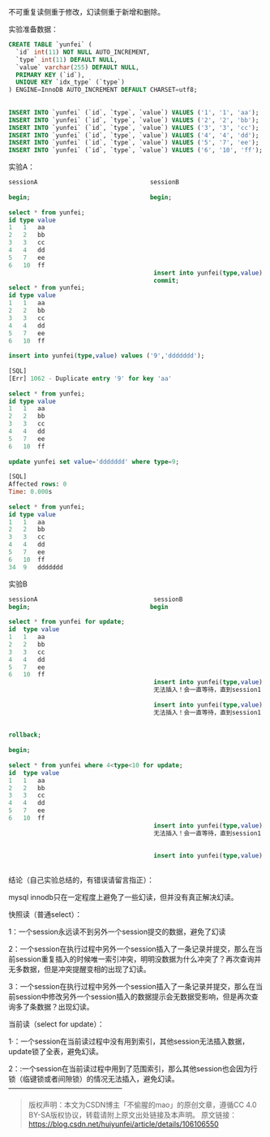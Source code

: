 不可重复读侧重于修改，幻读侧重于新增和删除。

实验准备数据：

```sql
CREATE TABLE `yunfei` (
  `id` int(11) NOT NULL AUTO_INCREMENT,
  `type` int(11) DEFAULT NULL,
  `value` varchar(255) DEFAULT NULL,
  PRIMARY KEY (`id`),
  UNIQUE KEY `idx_type` (`type`)
) ENGINE=InnoDB AUTO_INCREMENT DEFAULT CHARSET=utf8;
 
 
INSERT INTO `yunfei` (`id`, `type`, `value`) VALUES ('1', '1', 'aa');
INSERT INTO `yunfei` (`id`, `type`, `value`) VALUES ('2', '2', 'bb');
INSERT INTO `yunfei` (`id`, `type`, `value`) VALUES ('3', '3', 'cc');
INSERT INTO `yunfei` (`id`, `type`, `value`) VALUES ('4', '4', 'dd');
INSERT INTO `yunfei` (`id`, `type`, `value`) VALUES ('5', '7', 'ee');
INSERT INTO `yunfei` (`id`, `type`, `value`) VALUES ('6', '10', 'ff');
```

实验A：

```sql
sessionA                               sessionB
 
begin;                                 begin;
 
select * from yunfei;        
id type value
1	1	aa
2	2	bb
3	3	cc
4	4	dd
5	7	ee
6	10	ff
                                        insert into yunfei(type,value) values ('9','ddddddd'); 
                                        commit;
select * from yunfei; 
id type value
1	1	aa
2	2	bb
3	3	cc
4	4	dd
5	7	ee
6	10	ff
 
insert into yunfei(type,value) values ('9','ddddddd'); 
 
[SQL]
[Err] 1062 - Duplicate entry '9' for key 'aa'
 
select * from yunfei; 
id type value
1	1	aa
2	2	bb
3	3	cc
4	4	dd
5	7	ee
6	10	ff
 
update yunfei set value='ddddddd' where type=9;
 
[SQL]
Affected rows: 0
Time: 0.000s
 
select * from yunfei; 
id type value
1	1	aa
2	2	bb
3	3	cc
4	4	dd
5	7	ee
6	10	ff
34	9	ddddddd                    
```

实验B

```sql
sessionA                                sessionB 
begin;                                 begin
 
select * from yunfei for update;        
id  type value
1	1	aa
2	2	bb
3	3	cc
4	4	dd
5	7	ee
6	10	ff
                                        insert into yunfei(type,value) values ('9','ddddddd'); 
                                        无法插入！会一直等待，直到session1 commit或rollback
 
                                        insert into yunfei(type,value) values ('11','ddddddd'); 
                                        无法插入！会一直等待，直到session1 commit或rollback
 
 
rollback;
 
begin;
 
select * from yunfei where 4<type<10 for update;   
id  type value
1	1	aa
2	2	bb
3	3	cc
4	4	dd
5	7	ee
6	10	ff
                                        insert into yunfei(type,value) values ('9','ddddddd'); 
                                        无法插入！会一直等待，直到session1 commit或rollback
 
 
                                        insert into yunfei(type,value) values ('11','ddddddd'); 
                                                       
```

结论（自己实验总结的，有错误请留言指正）：

mysql innodb只在一定程度上避免了一些幻读，但并没有真正解决幻读。

快照读（普通select）：

1：一个session永远读不到另外一个session提交的数据，避免了幻读

2：一个session在执行过程中另外一个session插入了一条记录并提交，那么在当前session重复插入的时候唯一索引冲突，明明没数据为什么冲突了？再次查询并无多数据，但是冲突提醒变相的出现了幻读。

3：一个session在执行过程中另外一个session插入了一条记录并提交，那么在当前session中修改另外一个session插入的数据提示会无数据受影响，但是再次查询多了条数据？出现幻读。

当前读（select for update）：

1·：一个session在当前读过程中没有用到索引，其他session无法插入数据，update锁了全表，避免幻读。

2：:一个session在当前读过程中用到了范围索引，那么其他session也会因为行锁（临键锁或者间隙锁）的情况无法插入，避免幻读。
————————————————

> 版权声明：本文为CSDN博主「不偷腥的mao」的原创文章，遵循CC 4.0 BY-SA版权协议，转载请附上原文出处链接及本声明。
> 原文链接：https://blog.csdn.net/huiyunfei/article/details/106106550
